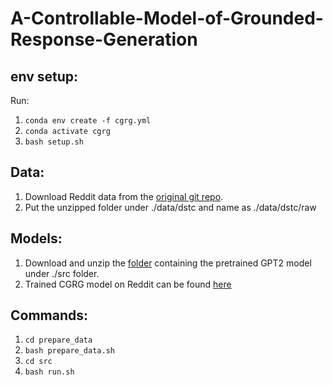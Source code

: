 # A-Controllable-Model-of-Grounded-Response-Generation


## env setup:
Run:
1. `conda env create -f cgrg.yml`
2. `conda activate cgrg`
3. `bash setup.sh`

## Data:
1. Download Reddit data from the [original git repo](https://github.com/qkaren/converse_reading_cmr).
2. Put the unzipped folder under ./data/dstc and name as ./data/dstc/raw


## Models:
1. Download and unzip the [folder](https://drive.google.com/file/d/1IjpVacKkafuALM9dlOI5chUaQdEa9jOZ/view?usp=sharing) containing the pretrained GPT2 model under ./src folder. 
2. Trained CGRG model on Reddit can be found [here](https://drive.google.com/file/d/16dsafcAuGSU_mG9lk_pH87sreSkAYC_Q/view?usp=sharing)


## Commands:
1. `cd prepare_data`
2. `bash prepare_data.sh`
3. `cd src`
4. `bash run.sh`
